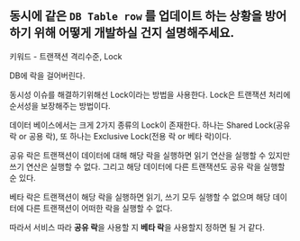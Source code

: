 **동시에 같은 `DB Table row` 를 업데이트 하는 상황을 방어하기 위해 어떻게 개발하실 건지 설명해주세요.**
---
키워드 - 트랜잭션 격리수준, Lock

DB에 락을 걸어버린다. 

동시성 이슈를 해결하기위해선 Lock이라는 방법을 사용한다.
Lock은 트랜잭션 처리에 순서성을 보장해주는 방법이다.

데이터 베이스에서는 크게 2가지 종류의 Lock이 존재한다.
하나는 Shared Lock(공유 락 or 공용 락), 또 하나는 Exclusive Lock(전용 락 or 베타 락)이다.

공유 락은 트랜잭션이 데이터에 대해 해당 락을 실행하면 읽기 연산을 실행할 수 있지만 쓰기 연산은 실행할 수 없다. 그리고 해당 데이터에 다른 트랜잭션도 공유 락을 실행할 순 있다.

베타 락은 트랜잭션이 해당 락을 실행하면 읽기, 쓰기 모두 실행할 수 없으며 해당 데이터에 다른 트랜잭션이 어떠한 락을 실행할 수 없다.

따라서 서비스 따라 **공유 락**을 사용할 지 **베타 락**을 사용할지 정하면 될 거 같다.

